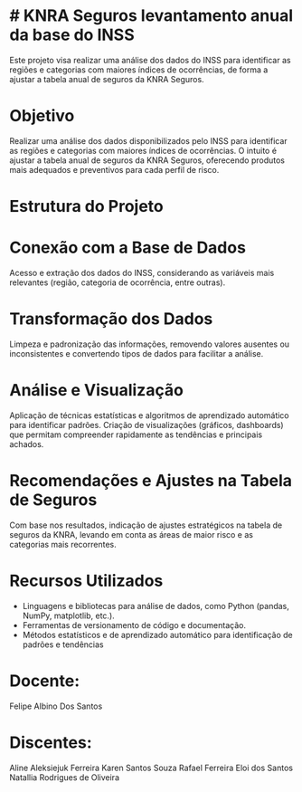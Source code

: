 # # KNRA Seguros levantamento anual da base do INSS
Este projeto visa realizar uma análise dos dados do INSS para identificar as regiões e categorias com maiores índices de ocorrências, de forma a ajustar a tabela anual de seguros da KNRA Seguros.

# Objetivo
Realizar uma análise dos dados disponibilizados pelo INSS para identificar as regiões e categorias com maiores índices de ocorrências. O intuito é ajustar a tabela anual de seguros da KNRA Seguros, oferecendo produtos mais adequados e preventivos para cada perfil de risco.

# Estrutura do Projeto

# Conexão com a Base de Dados
Acesso e extração dos dados do INSS, considerando as variáveis mais relevantes (região, categoria de ocorrência, entre outras).

# Transformação dos Dados
Limpeza e padronização das informações, removendo valores ausentes ou inconsistentes e convertendo tipos de dados para facilitar a análise.

# Análise e Visualização
Aplicação de técnicas estatísticas e algoritmos de aprendizado automático para identificar padrões.
Criação de visualizações (gráficos, dashboards) que permitam compreender rapidamente as tendências e principais achados.

# Recomendações e Ajustes na Tabela de Seguros
Com base nos resultados, indicação de ajustes estratégicos na tabela de seguros da KNRA, levando em conta as áreas de maior risco e as categorias mais recorrentes.

# Recursos Utilizados
- Linguagens e bibliotecas para análise de dados, como Python (pandas, NumPy, matplotlib, etc.).
- Ferramentas de versionamento de código e documentação.
- Métodos estatísticos e de aprendizado automático para identificação de padrões e tendências

# Docente:
Felipe Albino Dos Santos 

# Discentes:

Aline Aleksiejuk Ferreira
Karen Santos Souza 
Rafael Ferreira Eloi dos Santos
Natallia Rodrigues de Oliveira


